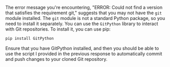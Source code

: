 The error message you're encountering, "ERROR: Could not find a version that satisfies the requirement git," suggests that you may not have the `git` module installed. The `git` module is not a standard Python package, so you need to install it separately. You can use the `GitPython` library to interact with Git repositories. To install it, you can use pip:

```bash
pip install GitPython
```

Ensure that you have GitPython installed, and then you should be able to use the script I provided in the previous response to automatically commit and push changes to your cloned Git repository.
